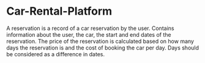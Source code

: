 # Car-Rental-Platform

A reservation is a record of a car reservation by the user.
Contains information about the user, the car, the start and end dates of the reservation.
The price of the reservation is calculated based on how many days the reservation is and the cost of booking the car per day.
Days should be considered as a difference in dates.




